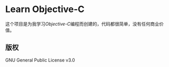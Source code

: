 # Learn Objective-C

这个项目是为我学习*Objective-C*编程而创建的，代码都很简单，没有任何商业价值。

## 版权

GNU General Public License v3.0
